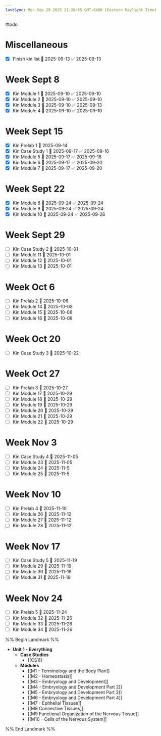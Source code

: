 ```yaml
---
lastSync: Mon Sep 29 2025 21:28:55 GMT-0400 (Eastern Daylight Time)
---
```

#todo
# Miscellaneous
- [x] Finish kin list 📅 2025-09-13 ✅ 2025-09-13
# Week Sept 8
- [x] Kin Module 1 📅 2025-09-10 ✅ 2025-09-10
- [x] Kin Module 2 📅 2025-09-10 ✅ 2025-09-10
- [x] Kin Module 3 📅 2025-09-10 ✅ 2025-09-13
- [x] Kin Module 4 📅 2025-09-10 ✅ 2025-09-10
# Week Sept 15
- [x] Kin Prelab 1 📅 2025-09-14
- [x] Kin Case Study 1 📅 2025-09-17 ✅ 2025-09-16
- [x] Kin Module 5 📅 2025-09-17 ✅ 2025-09-18
- [x] Kin Module 6 📅 2025-09-17 ✅ 2025-09-20
- [x] Kin Module 7 📅 2025-09-17 ✅ 2025-09-20
# Week Sept 22
- [x] Kin Module 8 📅 2025-09-24 ✅ 2025-09-24
- [x] Kin Module 9 📅 2025-09-24 ✅ 2025-09-24
- [x] Kin Module 10 📅 2025-09-24 ✅ 2025-09-26
# Week Sept 29
- [ ] Kin Case Study 2 📅 2025-10-01
- [ ] Kin Module 11 📅 2025-10-01
- [ ] Kin Module 12 📅 2025-10-01
- [ ] Kin Module 13 📅 2025-10-01
# Week Oct 6
- [ ] Kin Prelab 2 📅 2025-10-06
- [ ] Kin Module 14 📅 2025-10-08
- [ ] Kin Module 15 📅 2025-10-08
- [ ] Kin Module 16 📅 2025-10-08
# Week Oct 20
- [ ] Kin Case Study 3 📅 2025-10-22
# Week Oct 27
- [ ] Kin Prelab 3 📅 2025-10-27
- [ ] Kin Module 17 📅 2025-10-29
- [ ] Kin Module 18 📅 2025-10-29
- [ ] Kin Module 19 📅 2025-10-29
- [ ] Kin Module 20 📅 2025-10-29
- [ ] Kin Module 21 📅 2025-10-29
- [ ] Kin Module 22 📅 2025-10-29
# Week Nov 3
- [ ] Kin Case Study 4 📅 2025-11-05
- [ ] Kin Module 23 📅 2025-11-05
- [ ] Kin Module 24 📅 2025-11-5
- [ ] Kin Module 25 📅 2025-11-5
# Week Nov 10
- [ ] Kin Prelab 4 📅 2025-11-10
- [ ] Kin Module 26 📅 2025-11-12
- [ ] Kin Module 27 📅 2025-11-12
- [ ] Kin Module 28 📅 2025-11-12
# Week Nov 17
- [ ] Kin Case Study 5 📅 2025-11-19
- [ ] Kin Module 29 📅 2025-11-19
- [ ] Kin Module 30 📅 2025-11-19
- [ ] Kin Module 31 📅 2025-11-19
# Week Nov 24
- [ ] Kin Prelab 5 📅 2025-11-24
- [ ] Kin Module 32 📅 2025-11-26
- [ ] Kin Module 33 📅 2025-11-26
- [ ] Kin Module 34 📅 2025-11-26

%% Begin Landmark %%
- **Unit 1 - Everything**
	- **Case Studies**
		- [[CS1]]
	- **Modules**
		- [[M1 - Terminology and the Body Plan]]
		- [[M2 - Homeostasis]]
		- [[M3 - Embryology and Development]]
		- [[M4 - Embryology and Development Part 2]]
		- [[M5 - Embryology and Development Part 3]]
		- [[M6 - Embryology and Development Part 4]]
		- [[M7 - Epithelial Tissues]]
		- [[M8 Connective Tissues]]
		- [[M9 Functional Organization of the Nervous Tissue]]
		- [[M10 - Cells of the Nervous System]]

%% End Landmark %%